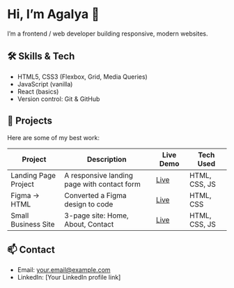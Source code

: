 # Hi, I’m Agalya 👋  
I’m a frontend / web developer building responsive, modern websites.

## 🛠 Skills & Tech  
- HTML5, CSS3 (Flexbox, Grid, Media Queries)  
- JavaScript (vanilla)  
- React (basics)  
- Version control: Git & GitHub  

## 🚀 Projects  
Here are some of my best work:

| Project | Description | Live Demo | Tech Used |
|---|---|---|---|
| Landing Page Project | A responsive landing page with contact form | [Live](YOUR_LIVE_LINK) | HTML, CSS, JS |
| Figma → HTML | Converted a Figma design to code | [Live](YOUR_LIVE_LINK) | HTML, CSS |
| Small Business Site | 3-page site: Home, About, Contact | [Live](YOUR_LIVE_LINK) | HTML, CSS, JS |

## 📫 Contact  
- Email: your.email@example.com  
- LinkedIn: [Your LinkedIn profile link]  
